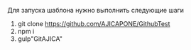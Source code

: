 Для запуска шаблона нужно выполнить следующие шаги

1. git clone https://github.com/AJICAPONE/GithubTest
2. npm i
3. gulp"GitAJICA" 

